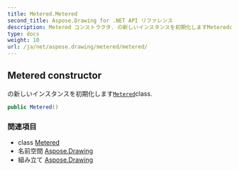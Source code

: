 ```yaml
---
title: Metered.Metered
second_title: Aspose.Drawing for .NET API リファレンス
description: Metered コンストラクタ. の新しいインスタンスを初期化しますMeteredclass.
type: docs
weight: 10
url: /ja/net/aspose.drawing/metered/metered/
---
```

## Metered constructor

の新しいインスタンスを初期化します[`Metered`](../)class.

```csharp
public Metered()
```

### 関連項目

* class [Metered](../)
* 名前空間 [Aspose.Drawing](../../metered/)
* 組み立て [Aspose.Drawing](../../../)


